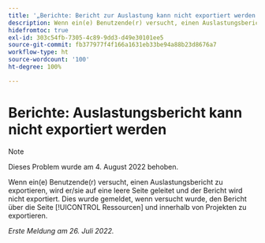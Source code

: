 ```yaml
---
title: '„Berichte: Bericht zur Auslastung kann nicht exportiert werden.“'
description: Wenn ein(e) Benutzende(r) versucht, einen Auslastungsbericht zu exportieren, wird er/sie auf eine leere Seite geleitet und der Bericht wird nicht exportiert. Dies wurde gemeldet, wenn versucht wurde, den Bericht über die Seite [!UICONTROL Ressourcen] und innerhalb von Projekten zu exportieren.
hidefromtoc: true
exl-id: 303c54fb-7305-4c89-9dd3-d49e30101ee5
source-git-commit: fb377977f4f166a1631eb33be94a88b23d8676a7
workflow-type: ht
source-wordcount: '100'
ht-degree: 100%

---
```


# Berichte: Auslastungsbericht kann nicht exportiert werden

>[!NOTE]
>
>Dieses Problem wurde am 4. August 2022 behoben.

Wenn ein(e) Benutzende(r) versucht, einen Auslastungsbericht zu exportieren, wird er/sie auf eine leere Seite geleitet und der Bericht wird nicht exportiert. Dies wurde gemeldet, wenn versucht wurde, den Bericht über die Seite [!UICONTROL Ressourcen] und innerhalb von Projekten zu exportieren.

_Erste Meldung am 26. Juli 2022._
